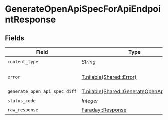 # GenerateOpenApiSpecForApiEndpointResponse


## Fields

| Field                                                                                        | Type                                                                                         | Required                                                                                     | Description                                                                                  |
| -------------------------------------------------------------------------------------------- | -------------------------------------------------------------------------------------------- | -------------------------------------------------------------------------------------------- | -------------------------------------------------------------------------------------------- |
| `content_type`                                                                               | *String*                                                                                     | :heavy_check_mark:                                                                           | N/A                                                                                          |
| `error`                                                                                      | [T.nilable(Shared::Error)](../../models/shared/error.md)                                     | :heavy_minus_sign:                                                                           | Default error response                                                                       |
| `generate_open_api_spec_diff`                                                                | [T.nilable(Shared::GenerateOpenApiSpecDiff)](../../models/shared/generateopenapispecdiff.md) | :heavy_minus_sign:                                                                           | OK                                                                                           |
| `status_code`                                                                                | *Integer*                                                                                    | :heavy_check_mark:                                                                           | N/A                                                                                          |
| `raw_response`                                                                               | [Faraday::Response](https://www.rubydoc.info/gems/faraday/Faraday/Response)                  | :heavy_minus_sign:                                                                           | N/A                                                                                          |